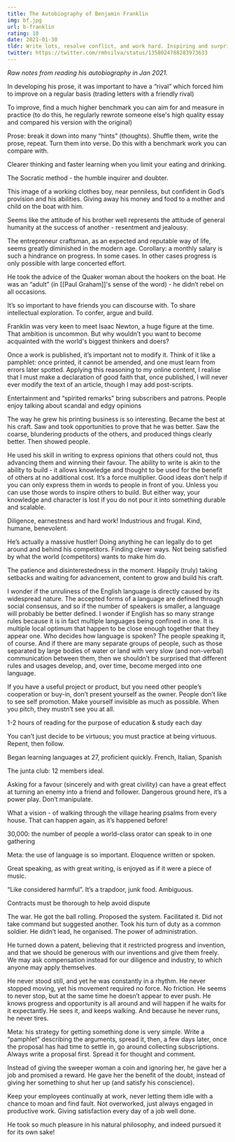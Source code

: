 ```yaml
---
title: The Autobiography of Benjamin Franklin
img: bf.jpg
url: b-franklin
rating: 10
date: 2021-01-30
tldr: Write lots, resolve conflict, and work hard. Inspiring and surprisingly engaging.
twitter: https://twitter.com/rmhsilva/status/1358024788283973633
---
```


*Raw notes from reading his autobiography in Jan 2021.*


In developing his prose, it was important to have a “rival” which forced him to
improve on a regular basis (trading letters with a friendly rival)

To improve, find a much higher benchmark you can aim for and measure in practice
(to do this, he regularly rewrote someone else's high quality essay and compared
his version with the original)

Prose: break it down into many “hints” (thoughts). Shuffle them, write the
prose, repeat. Turn them into verse. Do this with a benchmark work you can
compare with.

Clearer thinking and faster learning when you limit your eating and drinking.

The Socratic method - the humble inquirer and doubter.

This image of a working clothes boy, near penniless, but confident in God’s
provision and his abilities. Giving away his money and food to a mother and
child on the boat with him.

Seems like the attitude of his brother well represents the attitude of general
humanity at the success of another - resentment and jealousy.

The entrepreneur craftsman, as an expected and reputable way of life, seems
greatly diminished in the modern age. Corollary: a monthly salary is such a
hindrance on progress. In some cases. In other cases progress is only possible
with large concerted effort.

He took the advice of the Quaker woman about the hookers on the boat. He was an
“adult” (in [[Paul Graham]]'s sense of the word) - he didn’t rebel on all
occasions.

It’s so important to have friends you can discourse with. To share intellectual
exploration. To confer, argue and build.

Franklin was very keen to meet Isaac Newton, a huge figure at the time. That
ambition is uncommon. But why wouldn’t you want to become acquainted with the
world's biggest thinkers and doers?

Once a work is published, it’s important not to modify it. Think of it like a
pamphlet: once printed, it cannot be amended, and one must learn from errors
later spotted. Applying this reasoning to my online content, I realise that I
must make a declaration of good faith that, once published, I will never ever
modify the text of an article, though I may add post-scripts.

Entertainment and “spirited remarks” bring subscribers and patrons. People enjoy
talking about scandal and edgy opinions

The way he grew his printing business is so interesting. Became the best at his
craft. Saw and took opportunities to prove that he was better. Saw the coarse,
blundering products of the others, and produced things clearly better. Then
showed people.

He used his skill in writing to express opinions that others could not, thus
advancing them and winning their favour. The ability to write is akin to the
ability to build - it allows knowledge and thought to be used for the benefit of
others at no additional cost. It’s a force multiplier. Good ideas don’t help if
you can only express them in words to people in front of you. Unless you can use
those words to inspire others to build. But either way, your knowledge and
character is lost if you do not pour it into something durable and scalable.

Diligence, earnestness and hard work! Industrious and frugal. Kind, humane,
benevolent.

He’s actually a massive hustler! Doing anything he can legally do to get around
and behind his competitors. Finding clever ways. Not being satisfied by what the
world (competitors) wants to make him do.

The patience and disinterestedness in the moment. Happily (truly) taking
setbacks and waiting for advancement, content to grow and build his craft.

I wonder if the unruliness of the English language is directly caused by its
widespread nature. The accepted forms of a language are defined through social
consensus, and so if the number of speakers is smaller, a language will probably
be better defined. I wonder if English has so many strange rules because it is
in fact multiple languages being confined in one. It is multiple local optimum
that happen to be close enough together that they appear one. Who decides how
language is spoken? The people speaking it, of course. And if there are many
separate groups of people, such as those separated by large bodies of water or
land with very slow (and non-verbal) communication between them, then we
shouldn’t be surprised that different rules and usages develop, and, over time,
become merged into one language.

If you have a useful project or product, but you need other people’s cooperation
or buy-in, don’t present yourself as the owner. People don’t like to see self
promotion. Make yourself invisible as much as possible. When you pitch, they
mustn’t see you at all.

1-2 hours of reading for the purpose of education & study each day

You can’t just decide to be virtuous; you must practice at being virtuous.
Repent, then follow.

Began learning languages at 27, proficient quickly. French, Italian, Spanish

The junta club: 12 members ideal.

Asking for a favour (sincerely and with great civility) can have a great effect
at turning an enemy into a friend and follower. Dangerous ground here, it’s a
power play. Don’t manipulate.

What a vision - of walking through the village hearing psalms from every house.
That can happen again, as it’s happened before!

30,000: the number of people a world-class orator can speak to in one gathering

Meta: the use of language is so important. Eloquence written or spoken.

Great speaking, as with great writing, is enjoyed as if it were a piece of
music.

“Like considered harmful”. It’s a trapdoor, junk food. Ambiguous.

Contracts must be thorough to help avoid dispute

The war. He got the ball rolling. Proposed the system. Facilitated it. Did not
take command but suggested another. Took his turn of duty as a common soldier.
He didn’t lead, he organised. The power of administration.

He turned down a patent, believing that it restricted progress and invention,
and that we should be generous with our inventions and give them freely. We may
ask compensation instead for our diligence and industry, to which anyone may
apply themselves.

He never stood still, and yet he was constantly in a rhythm. He never stopped
moving, yet his movement required no force. No friction. He seems to never stop,
but at the same time he doesn’t appear to ever push. He knows progress and
opportunity is all around and will happen if he waits for it expectantly. He
sees it, and keeps walking. And because he never runs, he never tires.

Meta: his strategy for getting something done is very simple. Write a “pamphlet”
describing the arguments, spread it, then, a few days later, once the proposal
has had time to settle in, go around collecting subscriptions. Always write a
proposal first. Spread it for thought and comment.

Instead of giving the sweeper woman a coin and ignoring her, he gave her a job
and promised a reward. He gave her the benefit of the doubt, instead of giving
her something to shut her up (and satisfy his conscience).

Keep your employees continually at work, never letting them idle with a chance
to moan and find fault. Not overworked, just always engaged in productive work.
Giving satisfaction every day of a job well done.

He took so much pleasure in his natural philosophy, and indeed pursued it for
its own sake!
